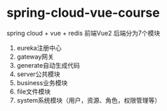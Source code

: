 # spring-cloud-vue-course
spring cloud + vue + redis
前端Vue2
后端分为7个模块
1. eureka注册中心
2. gateway网关
3. generate自动生成代码
4. server公共模块
5. business业务模块
6. file文件模块
7. system系统模块（用户，资源、角色，权限管理等）
